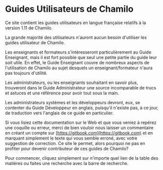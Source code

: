 # Guides Utilisateurs de Chamilo

Ce site contient les guides utilisateurs en langue française relatifs à la version 1.11 de Chamilo.

La grande majorité des utilisateurs n'auront aucun besoin d'utiliser les guides utilisateur de Chamilo.

Les enseignants et formateurs s'intéresseront particulièrement au Guide Enseignant, mais il est fort possible que seul une petite partie du guide leur soit utile. En effet, le Guide Enseignant couvre de nombreux aspects de l'utilisation de Chamilo au sujet desquels un enseignant/formateur n'aura pas toujours d'utilité.

Les administrateurs, ou les enseignants souhaitant en savoir plus, trouveront dans le Guide Administrateur une source incomparable de trucs et astuces et une référence pour avoir tout sous la main.

Les administrateurs systèmes et les développeurs devront, eux, se contenter du Guide Développeur en anglais, puisqu'il n'existe pas, à ce jour, de traduction vers l'anglais de ce guide en particulier.

Si vous lisiez cette documentation sur le Web et que vous veniez à repérez une coquille ou erreur, merci de bien vouloir nous laisser un commentaire en créant un compte sur [https://gitbook.com](https://gitbook.com) et en marquant simplement le texte qui vous semble erroné, avec votre suggestion de correction. Ce site le permet, alors pourquoi ne pas en profiter pour devenir contributeur de ces guides de Chamilo?

Pour commencer, cliquez simplement sur n'importe quel lien de la table des matières ou faites une recherche avec la barre de recherche.

